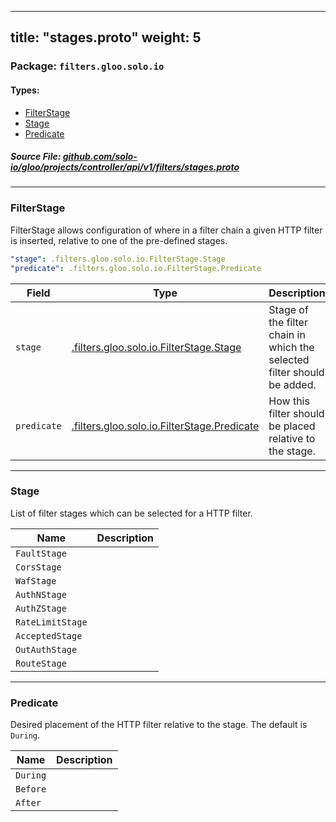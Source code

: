 
---
title: "stages.proto"
weight: 5
---

<!-- Code generated by solo-kit. DO NOT EDIT. -->


### Package: `filters.gloo.solo.io` 
#### Types:


- [FilterStage](#filterstage)
- [Stage](#stage)
- [Predicate](#predicate)
  



##### Source File: [github.com/solo-io/gloo/projects/controller/api/v1/filters/stages.proto](https://github.com/solo-io/gloo/blob/main/projects/controller/api/v1/filters/stages.proto)





---
### FilterStage

 
FilterStage allows configuration of where in a filter chain a given HTTP filter is inserted,
relative to one of the pre-defined stages.

```yaml
"stage": .filters.gloo.solo.io.FilterStage.Stage
"predicate": .filters.gloo.solo.io.FilterStage.Predicate

```

| Field | Type | Description |
| ----- | ---- | ----------- | 
| `stage` | [.filters.gloo.solo.io.FilterStage.Stage](../stages.proto.sk/#stage) | Stage of the filter chain in which the selected filter should be added. |
| `predicate` | [.filters.gloo.solo.io.FilterStage.Predicate](../stages.proto.sk/#predicate) | How this filter should be placed relative to the stage. |




---
### Stage

 
List of filter stages which can be selected for a HTTP filter.

| Name | Description |
| ----- | ----------- | 
| `FaultStage` |  |
| `CorsStage` |  |
| `WafStage` |  |
| `AuthNStage` |  |
| `AuthZStage` |  |
| `RateLimitStage` |  |
| `AcceptedStage` |  |
| `OutAuthStage` |  |
| `RouteStage` |  |




---
### Predicate

 
Desired placement of the HTTP filter relative to the stage. The default is `During`.

| Name | Description |
| ----- | ----------- | 
| `During` |  |
| `Before` |  |
| `After` |  |





<!-- Start of HubSpot Embed Code -->
<script type="text/javascript" id="hs-script-loader" async defer src="//js.hs-scripts.com/5130874.js"></script>
<!-- End of HubSpot Embed Code -->

